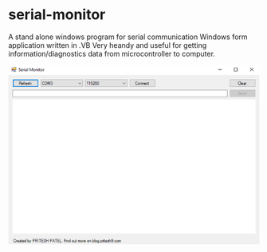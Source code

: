 # serial-monitor
A stand alone windows program for serial communication
Windows form application written in .VB
Very heandy and useful for getting information/diagnostics data from microcontroller to computer.

![](serial-monitor.png)
